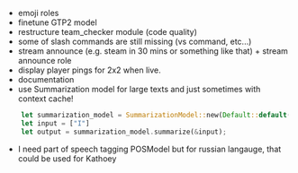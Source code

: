  - emoji roles
 - finetune GTP2 model
 - restructure team_checker module (code quality)
 - some of slash commands are still missing (vs command, etc...)
 - stream announce (e.g. steam in 30 mins or something like that) + stream announce role
 - display player pings for 2x2 when live.
 - documentation
 - use Summarization model for large texts and just sometimes with context cache!

```rust
    let summarization_model = SummarizationModel::new(Default::default())?;
    let input = ["I"]
    let output = summarization_model.summarize(&input);
```

 - I need part of speech tagging POSModel but for russian langauge, that could be used for Kathoey
